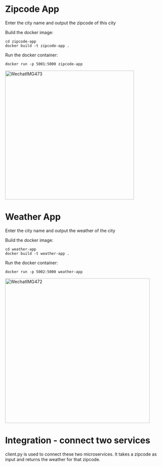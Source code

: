 # Zipcode App

Enter the city name and output the zipcode of this city


Build the docker image:
    
    cd zipcode-app
    docker build -t zipcode-app .

Run the docker container:
    
    docker run -p 5001:5000 zipcode-app
    
<img width="417" alt="WechatIMG473" src="https://user-images.githubusercontent.com/62046854/217986257-8e0f5f48-ae86-43db-98a6-050b14ed7349.png">
    

# Weather App

Enter the city name and output the weather of the city


Build the docker image:

    cd weather-app
    docker build -t weather-app .

Run the docker container:
    
    docker run -p 5002:5000 weather-app
    
 
<img width="468" alt="WechatIMG472" src="https://user-images.githubusercontent.com/62046854/217986285-b5cc70dd-3dd3-42ad-b4ed-2b03762a0a45.png">


# Integration - connect two services

client.py is used to connect these two microservices. 
It takes a zipcode as input and returns the weather for that zipcode.
